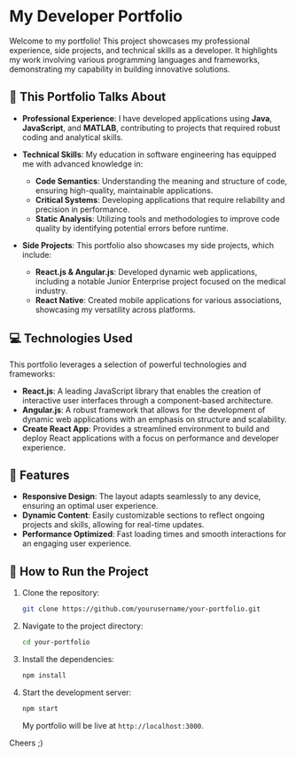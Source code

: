 # My Developer Portfolio

Welcome to my portfolio! This project showcases my professional experience, side projects, and technical skills as a developer. It highlights my work involving various programming languages and frameworks, demonstrating my capability in building innovative solutions.

## 📜 This Portfolio Talks About

- **Professional Experience**: I have developed applications using **Java**, **JavaScript**, and **MATLAB**, contributing to projects that required robust coding and analytical skills.
  
- **Technical Skills**: My education in software engineering has equipped me with advanced knowledge in:
  - **Code Semantics**: Understanding the meaning and structure of code, ensuring high-quality, maintainable applications.
  - **Critical Systems**: Developing applications that require reliability and precision in performance.
  - **Static Analysis**: Utilizing tools and methodologies to improve code quality by identifying potential errors before runtime.

- **Side Projects**: This portfolio also showcases my side projects, which include:
  - **React.js & Angular.js**: Developed dynamic web applications, including a notable Junior Enterprise project focused on the medical industry.
  - **React Native**: Created mobile applications for various associations, showcasing my versatility across platforms.

## 💻 Technologies Used

This portfolio leverages a selection of powerful technologies and frameworks:

- **React.js**: A leading JavaScript library that enables the creation of interactive user interfaces through a component-based architecture.
- **Angular.js**: A robust framework that allows for the development of dynamic web applications with an emphasis on structure and scalability.
- **Create React App**: Provides a streamlined environment to build and deploy React applications with a focus on performance and developer experience.
  
## 🎨 Features

- **Responsive Design**: The layout adapts seamlessly to any device, ensuring an optimal user experience.
- **Dynamic Content**: Easily customizable sections to reflect ongoing projects and skills, allowing for real-time updates.
- **Performance Optimized**: Fast loading times and smooth interactions for an engaging user experience.

## 🚀 How to Run the Project

1. Clone the repository:

   ```bash
   git clone https://github.com/yourusername/your-portfolio.git
   ```
2. Navigate to the project directory:

   ```bash
   cd your-portfolio
   ```

3. Install the dependencies:

   ```bash
   npm install
   ```

4. Start the development server:

   ```bash
   npm start
   ```

   My portfolio will be live at `http://localhost:3000`.


Cheers ;)
